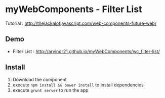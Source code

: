 myWebComponents - Filter List
=============================

Tutorial : http://thejackalofjavascript.com/web-components-future-web/ 

Demo
----
* Filter List : http://arvindr21.github.io/myWebComponents/wc_filter-list/

Install
-------

1. Download the component
2. execute ```npm install && bower install``` to install dependencies
3. execute ```grunt server``` to run the app
